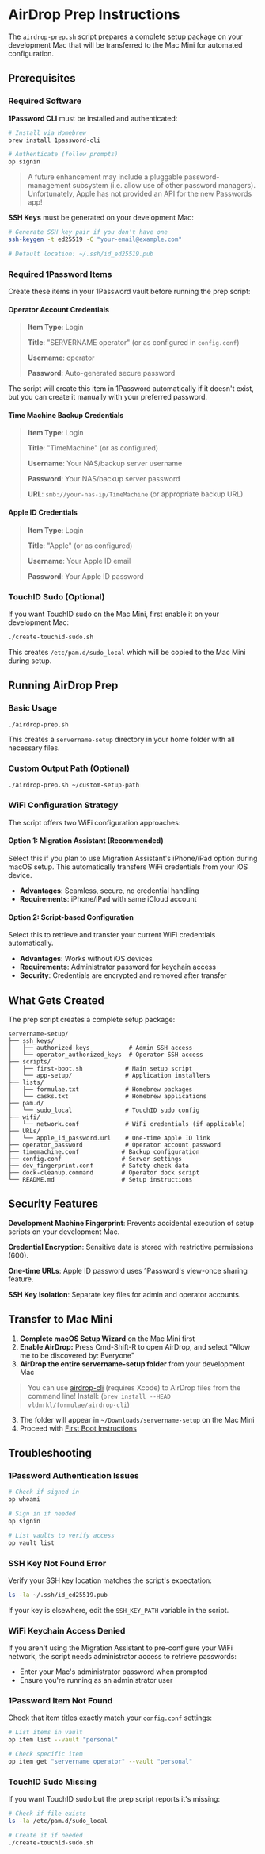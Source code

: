 # AirDrop Prep Instructions

The `airdrop-prep.sh` script prepares a complete setup package on your development Mac that will be transferred to the Mac Mini for automated configuration.

## Prerequisites

### Required Software

**1Password CLI** must be installed and authenticated:

```bash
# Install via Homebrew
brew install 1password-cli

# Authenticate (follow prompts)
op signin
```

> A future enhancement may include a pluggable password-management subsystem (i.e. allow use of other password managers). Unfortunately, Apple has not provided an API for the new Passwords app!

**SSH Keys** must be generated on your development Mac:

```bash
# Generate SSH key pair if you don't have one
ssh-keygen -t ed25519 -C "your-email@example.com"

# Default location: ~/.ssh/id_ed25519.pub
```

### Required 1Password Items

Create these items in your 1Password vault before running the prep script:

#### Operator Account Credentials

> **Item Type**: Login
>
> **Title**: "SERVERNAME operator" (or as configured in `config.conf`)
>
> **Username**: operator
>
> **Password**: Auto-generated secure password

The script will create this item in 1Password automatically if it doesn't exist, but you can create it manually with your preferred password.

#### Time Machine Backup Credentials

> **Item Type**: Login  
>
> **Title**: "TimeMachine" (or as configured)
>
> **Username**: Your NAS/backup server username
>
> **Password**: Your NAS/backup server password
>
> **URL**: `smb://your-nas-ip/TimeMachine` (or appropriate backup URL)

#### Apple ID Credentials

> **Item Type**: Login
>
> **Title**: "Apple" (or as configured)
>
> **Username**: Your Apple ID email
>
> **Password**: Your Apple ID password

### TouchID Sudo (Optional)

If you want TouchID sudo on the Mac Mini, first enable it on your development Mac:

```bash
./create-touchid-sudo.sh
```

This creates `/etc/pam.d/sudo_local` which will be copied to the Mac Mini during setup.

## Running AirDrop Prep

### Basic Usage

```bash
./airdrop-prep.sh
```

This creates a `servername-setup` directory in your home folder with all necessary files.

### Custom Output Path (Optional)

```bash
./airdrop-prep.sh ~/custom-setup-path
```

### WiFi Configuration Strategy

The script offers two WiFi configuration approaches:

#### Option 1: Migration Assistant (Recommended)

Select this if you plan to use Migration Assistant's iPhone/iPad option during macOS setup. This automatically transfers WiFi credentials from your iOS device.

- **Advantages**: Seamless, secure, no credential handling
- **Requirements**: iPhone/iPad with same iCloud account

#### Option 2: Script-based Configuration  

Select this to retrieve and transfer your current WiFi credentials automatically.

- **Advantages**: Works without iOS devices
- **Requirements**: Administrator password for keychain access
- **Security**: Credentials are encrypted and removed after transfer

## What Gets Created

The prep script creates a complete setup package:

```
servername-setup/
├── ssh_keys/
│   ├── authorized_keys           # Admin SSH access
│   └── operator_authorized_keys  # Operator SSH access
├── scripts/
│   ├── first-boot.sh            # Main setup script
│   └── app-setup/               # Application installers
├── lists/
│   ├── formulae.txt             # Homebrew packages
│   └── casks.txt                # Homebrew applications
├── pam.d/
│   └── sudo_local               # TouchID sudo config
├── wifi/
│   └── network.conf             # WiFi credentials (if applicable)
├── URLs/
│   └── apple_id_password.url    # One-time Apple ID link
├── operator_password            # Operator account password
├── timemachine.conf            # Backup configuration
├── config.conf                 # Server settings
├── dev_fingerprint.conf        # Safety check data
├── dock-cleanup.command        # Operator dock script
└── README.md                   # Setup instructions
```

## Security Features

**Development Machine Fingerprint**: Prevents accidental execution of setup scripts on your development Mac.

**Credential Encryption**: Sensitive data is stored with restrictive permissions (600).

**One-time URLs**: Apple ID password uses 1Password's view-once sharing feature.

**SSH Key Isolation**: Separate key files for admin and operator accounts.

## Transfer to Mac Mini

1. **Complete macOS Setup Wizard** on the Mac Mini first
2. **Enable AirDrop:** Press Cmd-Shift-R to open AirDrop, and select "Allow me to be discovered by: Everyone"
3. **AirDrop the entire servername-setup folder** from your development Mac

 > You can use [airdrop-cli](https://github.com/vldmrkl/airdrop-cli) (requires Xcode) to AirDrop files from the command line!
 > Install: (`brew install --HEAD vldmrkl/formulae/airdrop-cli`)

3. The folder will appear in `~/Downloads/servername-setup` on the Mac Mini
4. Proceed with [First Boot Instructions](first-boot.md)

## Troubleshooting

### 1Password Authentication Issues

```bash
# Check if signed in
op whoami

# Sign in if needed
op signin

# List vaults to verify access
op vault list
```

### SSH Key Not Found Error

Verify your SSH key location matches the script's expectation:

```bash
ls -la ~/.ssh/id_ed25519.pub
```

If your key is elsewhere, edit the `SSH_KEY_PATH` variable in the script.

### WiFi Keychain Access Denied

If you aren't using the Migration Assistant to pre-configure your WiFi network, the script needs administrator access to retrieve passwords:

- Enter your Mac's administrator password when prompted
- Ensure you're running as an administrator user

### 1Password Item Not Found

Check that item titles exactly match your `config.conf` settings:

```bash
# List items in vault
op item list --vault "personal"

# Check specific item
op item get "servername operator" --vault "personal"
```

### TouchID Sudo Missing

If you want TouchID sudo but the prep script reports it's missing:

```bash
# Check if file exists
ls -la /etc/pam.d/sudo_local

# Create it if needed
./create-touchid-sudo.sh
```
